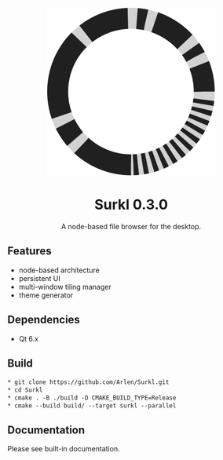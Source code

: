 <div align="center">
    
<p>
<img src="share/logo/scalable/surkl.svg" >
</p>

Surkl 0.3.0
===========

A node-based file browser for the desktop.

</div>

Features
--------

* node-based architecture
* persistent UI
* multi-window tiling manager
* theme generator

Dependencies
------------
* Qt 6.x

Build
-----


```
* git clone https://github.com/Arlen/Surkl.git
* cd Surkl
* cmake . -B ./build -D CMAKE_BUILD_TYPE=Release
* cmake --build build/ --target surkl --parallel
```

Documentation
-------------
Please see built-in documentation.